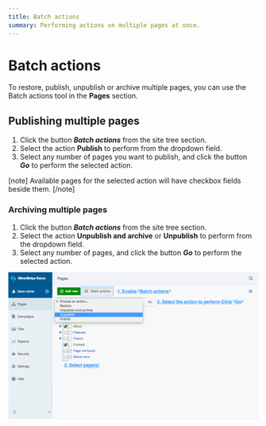 ```yaml
---
title: Batch actions
summary: Performing actions on multiple pages at once.
---
```


# Batch actions

 To restore, publish, unpublish or archive multiple pages, you can use the Batch actions tool in the **Pages** section.

## Publishing multiple pages

1. Click the button ***Batch actions*** from the site tree section.
2. Select the action **Publish** to perform from the dropdown field.
3. Select any number of pages you want to publish, and click the button ***Go*** to perform the selected action.

[note]
Available pages for the selected action will have checkbox fields beside them.
[/note]

### Archiving multiple pages

1. Click the button ***Batch actions*** from the site tree section.
2. Select the action **Unpublish and archive** or **Unpublish** to perform from the dropdown field.
3. Select any number of pages, and click the button ***Go*** to perform the selected action.

![Archiving multiple pages](../../_images/Archive-Multiple-Pages.png)
